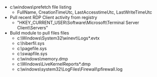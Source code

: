 - c:\windows\prefetch file listing
  - FullName, CreationTimeUtc, LastAccesstimeUtc, LastWriteTimeUtc
- Pull recent RDP Client activity from registry
  - "HKEY_CURRENT_USER\Software\Microsoft\Terminal Server Client\Servers"
- Build module to pull files files
  - c:\Windows\System32\winevt\Logs\*.evtx
  - c:\hiberfil.sys
  - c:\pagefile.sys
  - c:\swapfile.sys
  - c:\windows\memory.dmp
  - c:\Windows\LiveKernelReports\*.dmp
  - c:\windows\system32\LogFiles\Firewall\pfirewall.log
